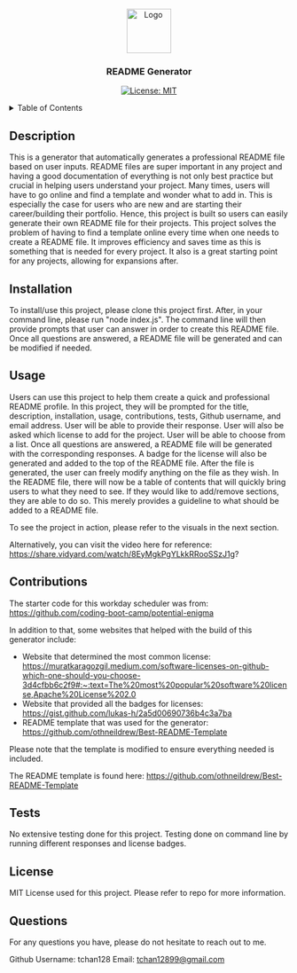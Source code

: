 <br />
<div align="center">
    <a href="https://github.com/tchan128/weather-dashboard"><img src="./assets/logo.png" alt="Logo" width="80" height="80"></a>
    <h3 align="center">README Generator</h3>

[![License: MIT](https://img.shields.io/badge/License-MIT-yellow.svg)](https://opensource.org/licenses/MIT)

</div>

<details>
<summary>Table of Contents</summary>
<ol>
    <li><a href="#description">Description</a></li>
    <li><a href="#installation">Installation</a></li>
    <li><a href="#usage">Usage</a></li>
    <li><a href="#contributions">Contributions</a></li>
    <li><a href="#tests">Tests</a></li>
    <li><a href="#license">License</a></li>
    <li><a href="#questions">Questions</a></li>
</ol>
</details>

## Description

This is a generator that automatically generates a professional README file based on user inputs. README files are super important in any project and having a good documentation of everything is not only best practice but crucial in helping users understand your project. Many times, users will have to go online and find a template and wonder what to add in. This is especially the case for users who are new and are starting their career/building their portfolio. Hence, this project is built so users can easily generate their own README file for their projects. This project solves the problem of having to find a template online every time when one needs to create a README file. It improves efficiency and saves time as this is something that is needed for every project. It also is a great starting point for any projects, allowing for expansions after. 

## Installation

To install/use this project, please clone this project first. After, in your command line, please run "node index.js". The command line will then provide prompts that user can answer in order to create this README file. Once all questions are answered, a README file will be generated and can be modified if needed.

## Usage

Users can use this project to help them create a quick and professional README profile. In this project, they will be prompted for the title, description, installation, usage, contributions, tests, Github username, and email address. User will be able to provide their response. User will also be asked which license to add for the project. User will be able to choose from a list. Once all questions are answered, a README file will be generated with the corresponding responses. A badge for the license will also be generated and added to the top of the README file. After the file is generated, the user can freely modify anything on the file as they wish. In the README file, there will now be a table of contents that will quickly bring users to what they need to see. If they would like to add/remove sections, they are able to do so. This merely provides a guideline to what should be added to a README file. 

To see the project in action, please refer to the visuals in the next section. 

Alternatively, you can visit the video here for reference: https://share.vidyard.com/watch/8EyMgkPgYLkkRRooSSzJ1g?

## Contributions

The starter code for this workday scheduler was from: https://github.com/coding-boot-camp/potential-enigma

In addition to that, some websites that helped with the build of this generator include:

- Website that determined the most common license: https://muratkaragozgil.medium.com/software-licenses-on-github-which-one-should-you-choose-3d4cfbb6c2f9#:~:text=The%20most%20popular%20software%20license,Apache%20License%202.0
- Website that provided all the badges for licenses: https://gist.github.com/lukas-h/2a5d00690736b4c3a7ba
- README template that was used for the generator: https://github.com/othneildrew/Best-README-Template

Please note that the template is modified to ensure everything needed is included.

The README template is found here: https://github.com/othneildrew/Best-README-Template

## Tests

No extensive testing done for this project. Testing done on command line by running different responses and license badges. 

## License

MIT License used for this project. Please refer to repo for more information.

## Questions

For any questions you have, please do not hesitate to reach out to me. 

Github Username: tchan128
Email: tchan12899@gmail.com